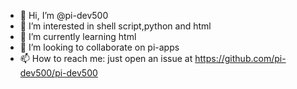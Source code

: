 - 👋 Hi, I’m @pi-dev500
- 👀 I’m interested in shell script,python and html
- 🌱 I’m currently learning html
- 💞️ I’m looking to collaborate on pi-apps
- 📫 How to reach me: just open an issue at https://github.com/pi-dev500/pi-dev500

<!---
pi-dev500/pi-dev500 is a ✨ special ✨ repository because its `README.md` (this file) appears on your GitHub profile.
You can click the Preview link to take a look at your changes.
--->
